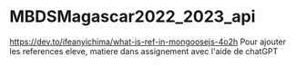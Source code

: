 # MBDSMagascar2022_2023_api

https://dev.to/ifeanyichima/what-is-ref-in-mongoosejs-4o2h
Pour ajouter les references eleve, matiere dans assignement avec l'aide de chatGPT